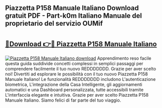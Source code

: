 ## Piazzetta P158 Manuale Italiano Download gratuit PDF - Part-k0m Italiano Manuale del proprietario del servizio OUMif

# <h2><a href="http://dfefr8a.blite.top/?on=Piazzetta+P158+Manuale+Italiano">🔗Download 👉🔴 Piazzetta P158 Manuale Italiano</a></h2>

[![Piazzetta P158 Manuale Italiano download](https://i.imgur.com/lujVjoI.png)](http://dfefr8a.blite.top/?on=Piazzetta+P158+Manuale+Italiano)
Apprendimento reso facile questa guida suddivide concetti complessi in semplici passaggi per comprendere facilmente il tuo nuovo REDDDDDDD. Grazie per aver scelto noi! Divertiti ad esplorare le possibilità con il tuo nuovo Piazzetta P158 Manuale Italiano! Le funzionalità REDDDDDDD includono L'autenticazione biometrica, L'integrazione della Casa Intelligente, gli aggiornamenti automatici e una Dashboard personalizzata, tutte accessibili tramite L'interfaccia elegante e intuitiva. Grazie per aver scelto Piazzetta P158 Manuale Italiano. Siamo felici di far parte del tuo viaggio.
